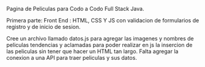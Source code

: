 Pagina de Peliculas para Codo a Codo Full Stack Java.

Primera parte: Front End : HTML, CSS Y JS con validacion de formularios de registro y de inicio de sesion.

Cree un archivo llamado datos.js para agregar las imagenes y nombres de peliculas tendencias y aclamadas para poder realizar en js la insercion de las peliculas sin tener que hacer un HTML tan largo.
Falta agregar la conexion a una API para traer peliculas y sus datos.
